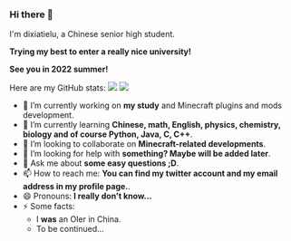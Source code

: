 ### Hi there 👋

<!--
**dixiatielu/dixiatielu** is a ✨ _special_ ✨ repository because its `README.md` (this file) appears on your GitHub profile.

Here are some ideas to get you started:
-->

I'm dixiatielu, a Chinese senior high student.

**Trying my best to enter a really nice university!**

**See you in 2022 summer!**

Here are my GitHub stats:
![](https://github-readme-stats.vercel.app/api?username=dixiatielu&show_icons=true&theme=gruvbox)
![](https://github-readme-stats.vercel.app/api/top-langs/?username=dixiatielu&theme=dracula&layout=compact)

- 🔭 I’m currently working on **my study** and Minecraft plugins and mods development.
- 🌱 I’m currently learning **Chinese, math, English, physics, chemistry, biology and of course Python, Java, C, C++**.
- 👯 I’m looking to collaborate on **Minecraft-related developments**.
- 🤔 I’m looking for help with **something? Maybe will be added later**.
- 💬 Ask me about **some easy questions ;D**.
- 📫 How to reach me: **You can find my twitter account and my email address in my profile page.**.
- 😄 Pronouns: **I really don't know...**
- ⚡ Some facts: 
  - I **was** an OIer in China.
  - To be continued...
